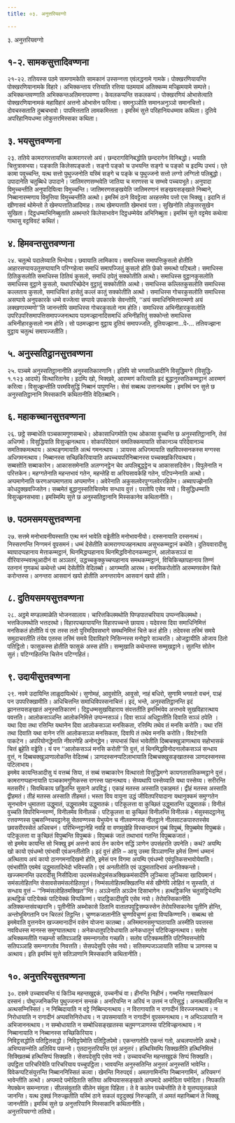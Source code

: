 ```yaml
---
title: ०३. अनुत्तरियवग्गो

---
```

३. अनुत्तरियवग्गो  


## १-२. सामकसुत्तादिवण्णना

२१-२२. ततियस्स पठमे सामगामकेति सामकानं उस्सन्‍नत्ता एवंलद्धनामे गामके। पोक्खरणियायन्ति पोक्खरणियानामके विहारे। अभिक्‍कन्ताय रत्तियाति रत्तिया पठमयामं अतिक्‍कम्म मज्झिमयामे सम्पत्ते। अभिक्‍कन्तवण्णाति अभिक्‍कन्तअतिमनापवण्णा। केवलकप्पन्ति सकलकप्पं। पोक्खरणियं ओभासेत्वाति पोक्खरणियानामकं महाविहारं अत्तनो ओभासेन फरित्वा। समनुञ्‍ञोति समानअनुञ्‍ञो समानचित्तो। दोवचस्सताति दुब्बचभावो। पापमित्तताति लामकमित्तता । इमस्मिं सुत्ते परिहानियधम्माव कथिता। दुतिये अपरिहानियधम्मा लोकुत्तरमिस्सका कथिता।  


## ३. भयसुत्तवण्णना

२३. ततिये कामरागरत्तायन्ति कामरागरत्तो अयं। छन्दरागविनिबद्धोति छन्दरागेन विनिबद्धो। भयाति चित्तुत्रासभया। पङ्काति किलेसपङ्कतो। सङ्गो पङ्को च उभयन्ति सङ्गो च पङ्को च इदम्पि उभयं। एते कामा पवुच्‍चन्ति, यत्थ सत्तो पुथुज्‍जनोति यस्मिं सङ्गे च पङ्के च पुथुज्‍जनो सत्तो लग्गो लग्गितो पलिबुद्धो। उपादानेति चतुब्बिधे उपादाने। जातिमरणसम्भवेति जातिया च मरणस्स च सम्भवे पच्‍चयभूते। अनुपादा विमुच्‍चन्तीति अनुपादियित्वा विमुच्‍चन्ति। जातिमरणसङ्खयेति जातिमरणानं सङ्खयसङ्खाते निब्बाने, निब्बानारम्मणाय विमुत्तिया विमुच्‍चन्तीति अत्थो। इमस्मिं ठाने विवट्टेत्वा अरहत्तमेव पत्तो एस भिक्खु। इदानि तं खीणासवं थोमेन्तो ते खेमप्पत्तातिआदिमाह। तत्थ खेमप्पत्ताति खेमभावं पत्ता। सुखिनोति लोकुत्तरसुखेन सुखिता। दिट्ठधम्माभिनिब्बुताति अब्भन्तरे किलेसाभावेन दिट्ठधम्मेयेव अभिनिब्बुता। इमस्मिं सुत्ते वट्टमेव कथेत्वा गाथासु वट्टविवटं कथितं।  


## ४. हिमवन्तसुत्तवण्णना

२४. चतुत्थे पदालेय्याति भिन्देय्य। छवायाति लामिकाय। समाधिस्स समापत्तिकुसलो होतीति आहारसप्पायउतुसप्पायानि परिग्गहेत्वा समाधिं समापज्‍जितुं कुसलो होति छेको समत्थो पटिबलो। समाधिस्स ठितिकुसलोति समाधिस्स ठितियं कुसलो, समाधिं ठपेतुं सक्‍कोतीति अत्थो। समाधिस्स वुट्ठानकुसलोति समाधिस्स वुट्ठाने कुसलो, यथापरिच्छेदेन वुट्ठातुं सक्‍कोतीति अत्थो। समाधिस्स कल्‍लितकुसलोति समाधिस्स कल्‍लताय कुसलो, समाधिचित्तं हासेतुं कल्‍लं कातुं सक्‍कोतीति अत्थो। समाधिस्स गोचरकुसलोति समाधिस्स असप्पाये अनुपकारके धम्मे वज्‍जेत्वा सप्पाये उपकारके सेवन्तोपि, ‘‘अयं समाधिनिमित्तारम्मणो अयं लक्खणारम्मणो’’ति जानन्तोपि समाधिस्स गोचरकुसलो नाम होति। समाधिस्स अभिनीहारकुसलोति उपरिउपरिसमापत्तिसमापज्‍जनत्थाय पठमज्झानादिसमाधिं अभिनीहरितुं सक्‍कोन्तो समाधिस्स अभिनीहारकुसलो नाम होति। सो पठमज्झाना वुट्ठाय दुतियं समापज्‍जति, दुतियज्झाना…पे॰… ततियज्झाना वुट्ठाय चतुत्थं समापज्‍जतीति।  


## ५. अनुस्सतिट्ठानसुत्तवण्णना

२५. पञ्‍चमे अनुस्सतिट्ठानानीति अनुस्सतिकारणानि। इतिपि सो भगवातिआदीनि विसुद्धिमग्गे (विसुद्धि॰ १.१२३ आदयो) वित्थारितानेव। इदम्पि खो, भिक्खवे, आरम्मणं करित्वाति इदं बुद्धानुस्सतिकम्मट्ठानं आरम्मणं करित्वा। विसुज्झन्तीति परमविसुद्धिं निब्बानं पापुणन्ति। सेसं सब्बत्थ उत्तानत्थमेव। इमस्मिं पन सुत्ते छ अनुस्सतिट्ठानानि मिस्सकानि कथितानीति वेदितब्बानि।  


## ६. महाकच्‍चानसुत्तवण्णना

२६. छट्ठे सम्बाधेति पञ्‍चकामगुणसम्बाधे। ओकासाधिगमोति एत्थ ओकासा वुच्‍चन्ति छ अनुस्सतिट्ठानानि, तेसं अधिगमो। विसुद्धियाति विसुज्झनत्थाय। सोकपरिदेवानं समतिक्‍कमायाति सोकानञ्‍च परिदेवानञ्‍च समतिक्‍कमत्थाय। अत्थङ्गमायाति अत्थं गमनत्थाय । ञायस्स अधिगमायाति सहविपस्सनकस्स मग्गस्स अधिगमनत्थाय। निब्बानस्स सच्छिकिरियायाति अपच्‍चयपरिनिब्बानस्स पच्‍चक्खकिरियत्थाय।  
सब्बसोति सब्बाकारेन। आकाससमेनाति अलग्गनट्ठेन चेव अपलिबुद्धट्ठेन च आकाससदिसेन। विपुलेनाति न परित्तकेन। महग्गतेनाति महन्तभावं गतेन, महन्तेहि वा अरियसावकेहि गतेन, पटिपन्‍नेनाति अत्थो। अप्पमाणेनाति फरणअप्पमाणताय अप्पमाणेन। अवेरेनाति अकुसलवेरपुग्गलवेररहितेन। अब्यापज्झेनाति कोधदुक्खवज्‍जितेन। सब्बमेतं बुद्धानुस्सतिचित्तमेव सन्धाय वुत्तं। परतोपि एसेव नयो। विसुद्धिधम्माति विसुज्झनसभावा। इमस्मिम्पि सुत्ते छ अनुस्सतिट्ठानानि मिस्सकानेव कथितानीति।  


## ७. पठमसमयसुत्तवण्णना

२७. सत्तमे मनोभावनीयस्साति एत्थ मनं भावेति वड्ढेतीति मनोभावनीयो। दस्सनायाति दस्सनत्थं। निस्सरणन्ति निग्गमनं वूपसमनं। धम्मं देसेतीति कामरागप्पजहनत्थाय असुभकम्मट्ठानं कथेति। दुतियवारादीसु ब्यापादप्पहानाय मेत्ताकम्मट्ठानं, थिनमिद्धप्पहानाय थिनमिद्धविनोदनकम्मट्ठानं, आलोकसञ्‍ञं वा वीरियारम्भवत्थुआदीनं वा अञ्‍ञतरं, उद्धच्‍चकुक्‍कुच्‍चप्पहानाय समथकम्मट्ठानं, विचिकिच्छापहानाय तिण्णं रतनानं गुणकथं कथेन्तो धम्मं देसेतीति वेदितब्बो। आगम्माति आरब्भ। मनसिकरोतोति आरम्मणवसेन चित्ते करोन्तस्स। अनन्तरा आसवानं खयो होतीति अनन्तरायेन आसवानं खयो होति।  


## ८. दुतियसमयसुत्तवण्णना

२८. अट्ठमे मण्डलमाळेति भोजनसालाय। चारित्तकिलमथोति पिण्डपातचरियाय उप्पन्‍नकिलमथो। भत्तकिलमथोति भत्तदरथो। विहारपच्छायायन्ति विहारपच्‍चन्ते छायाय। यदेवस्स दिवा समाधिनिमित्तं मनसिकतं होतीति यं एव तस्स ततो पुरिमदिवसभागे समथनिमित्तं चित्ते कतं होति। तदेवस्स तस्मिं समये समुदाचरतीति तंयेव एतस्स तस्मिं समये दिवाविहारे निसिन्‍नस्स मनोद्वारे सञ्‍चरति। ओजट्ठायीति ओजाय ठितो पतिट्ठितो। फासुकस्स होतीति फासुकं अस्स होति। सम्मुखाति कथेन्तस्स सम्मुखट्ठाने। सुतन्ति सोतेन सुतं। पटिग्गहितन्ति चित्तेन पटिग्गहितं।  


## ९. उदायीसुत्तवण्णना

२९. नवमे उदायिन्ति लाळुदायित्थेरं। सुणोमहं, आवुसोति, आवुसो, नाहं बधिरो, सुणामि भगवतो वचनं, पञ्हं पन उपपरिक्खामीति। अधिचित्तन्ति समाधिविपस्सनाचित्तं। इदं, भन्ते, अनुस्सतिट्ठानन्ति इदं झानत्तयसङ्खातं अनुस्सतिकारणं। दिट्ठधम्मसुखविहाराय संवत्ततीति इमस्मिंयेव अत्तभावे सुखविहारत्थाय पवत्तति। आलोकसञ्‍ञन्ति आलोकनिमित्ते उप्पन्‍नसञ्‍ञं। दिवा सञ्‍ञं अधिट्ठातीति दिवाति सञ्‍ञं ठपेति । यथा दिवा तथा रत्तिन्ति यथानेन दिवा आलोकसञ्‍ञा मनसिकता, रत्तिम्पि तथेव तं मनसि करोति। यथा रत्तिं तथा दिवाति यथा वानेन रत्तिं आलोकसञ्‍ञा मनसिकता, दिवापि तं तथेव मनसि करोति। विवटेनाति पाकटेन। अपरियोनद्धेनाति नीवरणेहि अनोनद्धेन। सप्पभासं चित्तं भावेतीति दिब्बचक्खुञाणत्थाय सहोभासकं चित्तं ब्रूहेति वड्ढेति। यं पन ‘‘आलोकसञ्‍ञं मनसि करोती’’ति वुत्तं, तं थिनमिद्धविनोदनालोकसञ्‍ञं सन्धाय वुत्तं, न दिब्बचक्खुञाणालोकन्ति वेदितब्बं। ञाणदस्सनप्पटिलाभायाति दिब्बचक्खुसङ्खातस्स ञाणदस्सनस्स पटिलाभाय।  
इममेव कायन्तिआदीसु यं वत्तब्बं सिया, तं सब्बं सब्बाकारेन वित्थारतो विसुद्धिमग्गे कायगतासतिकम्मट्ठाने वुत्तं। कामरागप्पहानायाति पञ्‍चकामगुणिकस्स रागस्स पहानत्थाय। सेय्यथापि पस्सेय्याति यथा पस्सेय्य। सरीरन्ति मतसरीरं। सिवथिकाय छड्डितन्ति सुसाने अपविद्धं। एकाहं मतस्स अस्साति एकाहमतं। द्वीहं मतस्स अस्साति द्वीहमतं। तीहं मतस्स अस्साति तीहमतं। भस्ता विय वायुना उद्धं जीवितपरियादाना यथानुक्‍कमं समुग्गतेन सूनभावेन धुमातत्ता उद्धुमातं, उद्धुमातमेव उद्धुमातकं। पटिकूलत्ता वा कुच्छितं उद्धुमातन्ति उद्धुमातकं। विनीलं वुच्‍चति विपरिभिन्‍नवण्णं, विनीलमेव विनीलकं। पटिकूलत्ता वा कुच्छितं विनीलन्ति विनीलकं। मंसुस्सदट्ठानेसु रत्तवण्णस्स पुब्बसन्‍निचयट्ठानेसु सेतवण्णस्स येभुय्येन च नीलवण्णस्स नीलट्ठाने नीलसाटकपारुतस्सेव छवसरीरस्सेतं अधिवचनं। परिभिन्‍नट्ठानेहि नवहि वा वणमुखेहि विस्सन्दमानं पुब्बं विपुब्बं, विपुब्बमेव विपुब्बकं। पटिकूलत्ता वा कुच्छितं विपुब्बन्ति विपुब्बकं। विपुब्बकं जातं तथाभावं गतन्ति विपुब्बकजातं।  
सो इममेव कायन्ति सो भिक्खु इमं अत्तनो कायं तेन कायेन सद्धिं ञाणेन उपसंहरति उपनेति। कथं? अयम्पि खो कायो एवंधम्मो एवंभावी एवंअनतीतोति। इदं वुत्तं होति – आयु उस्मा विञ्‍ञाणन्ति इमेसं तिण्णं धम्मानं अत्थिताय अयं कायो ठानगमनादिखमो होति, इमेसं पन विगमा अयम्पि एवंधम्मो एवंपूतिकसभावोयेवाति। एवंभावीति एवमेवं उद्धुमातादिभेदो भविस्सति। एवं अनतीतोति एवं उद्धुमातादिभावं अनतिक्‍कन्तो।  
खज्‍जमानन्ति उदरादीसु निसीदित्वा उदरमंसओट्ठमंसअक्खिकमंसादीनि लुञ्‍चित्वा लुञ्‍चित्वा खादियमानं। समंसलोहितन्ति सेसावसेसमंसलोहितयुत्तं। निम्मंसलोहितमक्खितन्ति मंसे खीणेपि लोहितं न सुस्सति, तं सन्धाय वुत्तं – ‘‘निम्मंसलोहितमक्खित’’न्ति। अञ्‍ञेनाति अञ्‍ञेन दिसाभागेन। हत्थट्ठिकन्ति चतुसट्ठिभेदम्पि हत्थट्ठिकं पाटियेक्‍कं पाटियेक्‍कं विप्पकिण्णं। पादट्ठिकादीसुपि एसेव नयो। तेरोवस्सिकानीति अतिक्‍कन्तसंवच्छरानि। पूतीनीति अब्भोकासे ठितानि वातातपवुट्ठिसम्फस्सेन तेरोवस्सिकानेव पूतीनि होन्ति, अन्तोभूमिगतानि पन चिरतरं तिट्ठन्ति। चुण्णकजातानीति चुण्णविचुण्णं हुत्वा विप्पकिण्णानि। सब्बत्थ सो इममेवाति वुत्तनयेन खज्‍जमानादीनं वसेन योजना कातब्बा। अस्मिमानसमुग्घातायाति अस्मीति पवत्तस्स नवविधस्स मानस्स समुग्घातत्थाय। अनेकधातुपटिवेधायाति अनेकधातूनं पटिविज्झनत्थाय। सतोव अभिक्‍कमतीति गच्छन्तो सतिपञ्‍ञाहि समन्‍नागतोव गच्छति। सतोव पटिक्‍कमतीति पटिनिवत्तन्तोपि सतिपञ्‍ञाहि समन्‍नागतोव निवत्तति। सेसपदेसुपि एसेव नयो। सतिसम्पजञ्‍ञायाति सतिया च ञाणस्स च अत्थाय। इति इमस्मिं सुत्ते सतिञाणानि मिस्सकानि कथितानीति।  


## १०. अनुत्तरियसुत्तवण्णना

३०. दसमे उच्‍चावचन्ति यं किञ्‍चि महन्तखुद्दकं, उच्‍चनीचं वा। हीनन्ति निहीनं। गम्मन्ति गामवासिकानं दस्सनं। पोथुज्‍जनिकन्ति पुथुज्‍जनानं सन्तकं। अनरियन्ति न अरियं न उत्तमं न परिसुद्धं। अनत्थसंहितन्ति न अत्थसन्‍निस्सितं। न निब्बिदायाति न वट्टे निब्बिन्दनत्थाय। न विरागायाति न रागादीनं विरज्‍जनत्थाय। न निरोधायाति न रागादीनं अप्पवत्तिनिरोधाय। न उपसमायाति न रागादीनं वूपसमनत्थाय। न अभिञ्‍ञायाति न अभिजाननत्थाय। न सम्बोधायाति न सम्बोधिसङ्खातस्स चतुमग्गञाणस्स पटिविज्झनत्थाय। न निब्बानायाति न निब्बानस्स सच्छिकिरियाय।  
निविट्ठसद्धोति पतिट्ठितसद्धो। निविट्ठपेमोति पतिट्ठितपेमो। एकन्तगतोति एकन्तं गतो, अचलप्पत्तोति अत्थो। अभिप्पसन्‍नोति अतिविय पसन्‍नो। एतदानुत्तरियन्ति एतं अनुत्तरं। हत्थिस्मिम्पि सिक्खतीति हत्थिनिमित्तं सिक्खितब्बं हत्थिसिप्पं सिक्खति। सेसपदेसुपि एसेव नयो। उच्‍चावचन्ति महन्तखुद्दकं सिप्पं सिक्खति।  
उपट्ठिता पारिचरियेति पारिचरियाय पच्‍चुपट्ठिता। भावयन्ति अनुस्सतिन्ति अनुत्तरं अनुस्सतिं भावेन्ति। विवेकप्पटिसंयुत्तन्ति निब्बाननिस्सितं कत्वा। खेमन्ति निरुपद्दवं। अमतगामिनन्ति निब्बानगामिनं, अरियमग्गं भावेन्तीति अत्थो। अप्पमादे पमोदिताति सतिया अविप्पवाससङ्खाते अप्पमादे आमोदिता पमोदिता। निपकाति नेपक्‍केन समन्‍नागता। सीलसंवुताति सीलेन संवुता पिहिता। ते वे कालेन पच्‍चेन्तीति ते वे युत्तप्पयुत्तकाले जानन्ति। यत्थ दुक्खं निरुज्झतीति यस्मिं ठाने सकलं वट्टदुक्खं निरुज्झति, तं अमतं महानिब्बानं ते भिक्खू जानन्तीति। इमस्मिं सुत्ते छ अनुत्तरियानि मिस्सकानि कथितानीति।  
अनुत्तरियवग्गो ततियो।  